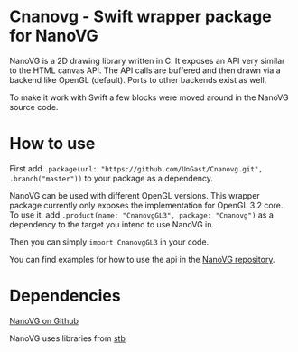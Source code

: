 # Cnanovg - Swift wrapper package for NanoVG

NanoVG is a 2D drawing library written in C. It exposes an API very similar to the HTML canvas API. The API calls are buffered and then drawn via a backend like OpenGL (default). Ports to other backends exist as well.

To make it work with Swift a few blocks were moved around in the NanoVG source code.

# How to use

First add `.package(url: "https://github.com/UnGast/Cnanovg.git", .branch("master"))` to your package as a dependency.

NanoVG can be used with different OpenGL versions. This wrapper package currently only exposes the implementation for OpenGL 3.2 core.
To use it, add `.product(name: "CnanovgGL3", package: "Cnanovg")` as a dependency to the target you intend to use NanoVG in.

Then you can simply `import CnanovgGL3` in your code.

You can find examples for how to use the api in the [NanoVG repository](https://github.com/memononen/nanovg).

# Dependencies

[NanoVG on Github](https://github.com/memononen/nanovg)

NanoVG uses libraries from [stb](https://github.com/nothings/stb)